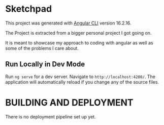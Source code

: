 # Sketchpad

This project was generated with [Angular CLI](https://github.com/angular/angular-cli) version 16.2.16.

The Project is extracted from a bigger personal project I got going on.

It is meant to showcase my approach to coding with angular as well as some of the problems I care about.

## Run Locally in Dev Mode

Run `ng serve` for a dev server. Navigate to `http://localhost:4200/`. The application will automatically reload if you change any of the source files.

# BUILDING AND DEPLOYMENT

There is no deployment pipeline set up yet.